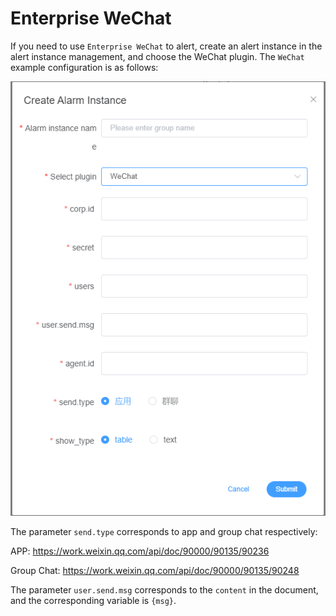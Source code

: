 # Enterprise WeChat

If you need to use `Enterprise WeChat` to alert, create an alert instance in the alert instance management, and choose the WeChat plugin. 
The `WeChat` example configuration is as follows:

![enterprise-wechat-plugin](/img/alert/enterprise-wechat-plugin.png)

The parameter `send.type` corresponds to app and group chat respectively:

APP: https://work.weixin.qq.com/api/doc/90000/90135/90236

Group Chat: https://work.weixin.qq.com/api/doc/90000/90135/90248

The parameter `user.send.msg` corresponds to the `content` in the document, and the corresponding variable is `{msg}`.